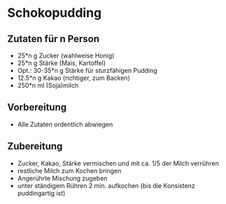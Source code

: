 # Schokopudding
## Zutaten für n Person- 25\*n g Zucker (wahlweise Honig)- 25\*n g Stärke (Mais, Kartoffel)- Opt.: 30-35\*n g Stärke für sturzfähigen Pudding- 12.5\*n g Kakao (richtiger, zum Backen)- 250*n ml (Soja)milch## Vorbereitung- Alle Zutaten ordentlich abwiegen## Zubereitung- Zucker, Kakao, Stärke vermischen undmit ca. 1/5 der Milch verrühren- restliche Milch zum Kochen bringen- Angerührte Mischung zugeben- unter ständigem Rühren 2 min. aufkochen (bis die Konsistenz puddingartig ist)